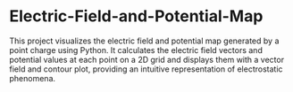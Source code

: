 # Electric-Field-and-Potential-Map
This project visualizes the electric field and potential map generated by a point charge using Python. It calculates the electric field vectors and potential values at each point on a 2D grid and displays them with a vector field and contour plot, providing an intuitive representation of electrostatic phenomena.
